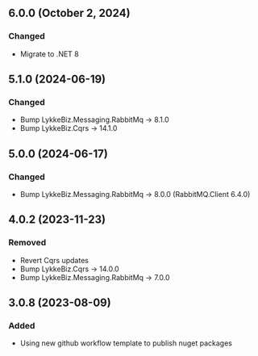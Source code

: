 ## 6.0.0 (October 2, 2024)

### Changed
* Migrate to .NET 8

## 5.1.0 (2024-06-19)

### Changed
* Bump LykkeBiz.Messaging.RabbitMq -> 8.1.0
* Bump LykkeBiz.Cqrs -> 14.1.0

## 5.0.0 (2024-06-17)

### Changed
* Bump LykkeBiz.Messaging.RabbitMq -> 8.0.0 (RabbitMQ.Client 6.4.0)

## 4.0.2 (2023-11-23)

### Removed
* Revert Cqrs updates
* Bump LykkeBiz.Cqrs -> 14.0.0
* Bump LykkeBiz.Messaging.RabbitMq -> 7.0.0

## 3.0.8 (2023-08-09)

### Added
* Using new github workflow template to publish nuget packages

